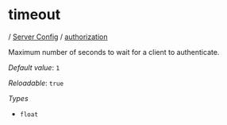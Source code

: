 # timeout

/ [Server Config](/ref/config/index.md) / [authorization](/ref/config/authorization/index.md) 

Maximum number of seconds to wait for a client to authenticate.

*Default value*: `1`

*Reloadable*: `true`

*Types*

- `float`


